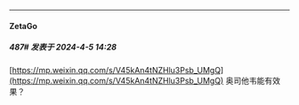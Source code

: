 ﻿
*****

####  ZetaGo  
##### 487#       发表于 2024-4-5 14:28

[https://mp.weixin.qq.com/s/V45kAn4tNZHlu3Psb_UMgQ](https://mp.weixin.qq.com/s/V45kAn4tNZHlu3Psb_UMgQ)
奥司他韦能有效果？

